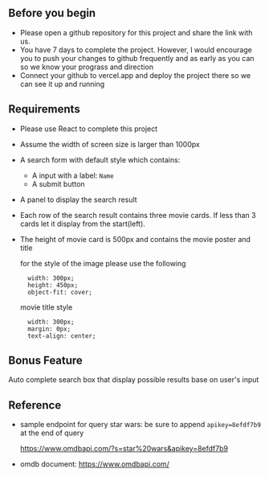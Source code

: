 ## Before you begin

- Please open a github repository for this project and share the link with us.
- You have 7 days to complete the project. However, I would encourage you to push your changes to github frequently and as early as you can so we know your prograss and direction
- Connect your github to vercel.app and deploy the project there so we can see it up and running

## Requirements

- Please use React to complete this project

- Assume the width of screen size is larger than 1000px

- A search form with default style which contains:

  - A input with a label: `Name`
  - A submit button

- A panel to display the search result

- Each row of the search result contains three movie cards. If less than 3 cards let it display from the start(left).

- The height of movie card is 500px and contains the movie poster and title

  for the style of the image please use the following

  ```
    width: 300px;
    height: 450px;
    object-fit: cover;
  ```

  movie title style

  ```
    width: 300px;
    margin: 0px;
    text-align: center;
  ```

## Bonus Feature

Auto complete search box that display possible results base on user's input

## Reference

- sample endpoint for query star wars: be sure to append `apikey=8efdf7b9` at the end of query

  https://www.omdbapi.com/?s=star%20wars&apikey=8efdf7b9

- omdb document: https://www.omdbapi.com/
